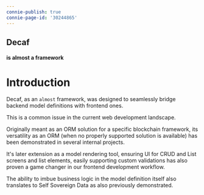 ```yaml
---
connie-publish: true
connie-page-id: '30244865'
---
```

## Decaf
#### **is almost a framework**

# Introduction

Decaf, as an `almost` framework, was designed to seamlessly bridge backend model definitions with frontend ones.

This is a common issue in the current web development landscape.

Originally meant as an ORM solution for a specific blockchain framework, its versatility as an ORM
(when no properly supported solution is available) has been demonstrated in several internal projects.

It's later extension as a model rendering tool, ensuring UI for CRUD and List screens and list elements, 
easily supporting custom validations has also proven a game changer in our frontend development workflow.

The ability to imbue business logic in the model definition itself also translates to Self Sovereign Data as 
also previously demonstrated.
